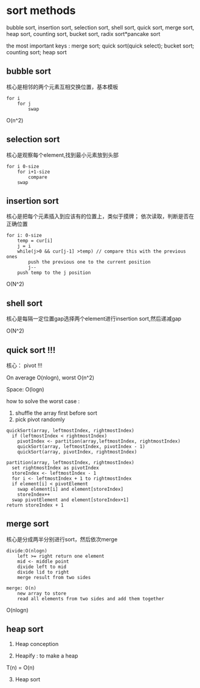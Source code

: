 # sort methods

bubble sort, insertion sort, selection sort, shell sort, 
quick sort, merge sort, heap sort, counting sort, bucket sort, 
radix sort*pancake sort

the most important keys :
merge sort; quick sort(quick select); bucket sort; counting sort; heap sort

## bubble sort

核心是相邻的两个元素互相交换位置，基本模板

```
for i
    for j
        swap
```

O(n^2)

## selection sort

核心是观察每个element,找到最小元素放到头部
```
for i 0-size
    for i+1-size
        compare
    swap
```

## insertion sort

核心是把每个元素插入到应该有的位置上，类似于摸牌； 依次读取，判断是否在正确位置
```
for i: 0-size
    temp = cur[i]
    j = i
    while(j>0 && cur[j-1] >temp) // compare this with the previous ones
        push the previous one to the current position
        j--
    push temp to the j position
```

O(N^2)

## shell sort

核心是每隔一定位置gap选择两个element进行insertion sort,然后递减gap

O(N^2)

## quick sort !!!

核心： pivot !!!

On average O(nlogn), worst O(n^2)

Space: O(logn)

how to solve the worst case : 
1. shuffle the array first before sort
2. pick pivot randomly

```pseudo code
quickSort(array, leftmostIndex, rightmostIndex)
  if (leftmostIndex < rightmostIndex)
    pivotIndex <- partition(array,leftmostIndex, rightmostIndex)
    quickSort(array, leftmostIndex, pivotIndex - 1)
    quickSort(array, pivotIndex, rightmostIndex)

partition(array, leftmostIndex, rightmostIndex)
  set rightmostIndex as pivotIndex
  storeIndex <- leftmostIndex - 1
  for i <- leftmostIndex + 1 to rightmostIndex
  if element[i] < pivotElement
    swap element[i] and element[storeIndex]
    storeIndex++
  swap pivotElement and element[storeIndex+1]
return storeIndex + 1
```
## merge sort

核心是分成两半分别进行sort，然后依次merge

```
divide:O(nlogn)
    left >= right return one element
    mid <- middle point
    divide left to mid
    divide lid to right
    merge result from two sides

merge: O(n)
    new array to store
    read all elements from two sides and add them together
```

O(nlogn)

## heap sort

1. Heap conception

2. Heapify : to make a heap

T(n) = O(n)

 

3. Heap sort
